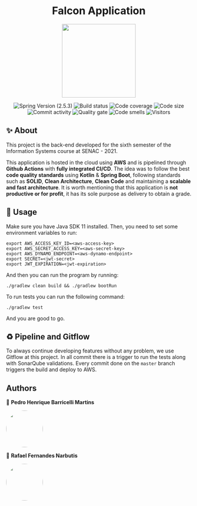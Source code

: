 <h1 align="center">Falcon Application</h1>
<p align="center">
  <img src="https://user-images.githubusercontent.com/47369865/134825658-8c2de1cd-083f-4efa-8fbe-866a2995accb.png" width="200">
</p>
<p align="center">
  <img src="https://img.shields.io/badge/spring-2.5.3-brightgreen"  alt="Spring Version (2.5.3)"/>
  <img src="https://img.shields.io/github/workflow/status/pi6-falcon/falcon/Falcon%20Build%20&%20Deployment"  alt="Build status"/>
  <img src="https://sonarcloud.io/api/project_badges/measure?project=pi6-falcon_falcon&metric=coverage"  alt=" Code coverage"/> 
  <img src="https://img.shields.io/github/languages/code-size/pi6-falcon/falcon"  alt="Code size"/>
  <img src="https://img.shields.io/github/commit-activity/m/pi6-falcon/falcon"  alt="Commit activity"/>
  <img src="https://sonarcloud.io/api/project_badges/measure?project=pi6-falcon_falcon&metric=alert_status"  alt="Quality gate"/>
  <img src="https://sonarcloud.io/api/project_badges/measure?project=pi6-falcon_falcon&metric=code_smells"  alt="Code smells"/>
  <img src="https://visitor-badge.glitch.me/badge?page_id=falcon-application"  alt="Visitors"/>
</p>

## ✨ About

This project is the back-end developed for the sixth semester of the Information Systems course at SENAC - 2021.

This application is hosted in the cloud using **AWS** and is pipelined through **Github Actions** with **fully
integrated CI/CD**. The idea was to follow the best **code quality standards** using **Kotlin** & **Spring Boot**,
following standards such as **SOLID**, **Clean Architecture**, **Clean Code** and maintaining a **scalable and fast
architecture**. It is worth mentioning that this application is **not productive or for profit**, it has its sole
purpose as delivery to obtain a grade.

## 🚀 Usage

Make sure you have Java SDK 11 installed. Then, you need to set some environment variables to run:

```shell
export AWS_ACCESS_KEY_ID=<aws-access-key>
export AWS_SECRET_ACCESS_KEY=<aws-secret-key>
export AWS_DYNAMO_ENDPOINT=<aws-dynamo-endpoint>
export SECRET=<jwt-secret>
export JWT_EXPIRATION=<jwt-expiration>
```

And then you can run the program by running:

```shell
./gradlew clean build && ./gradlew bootRun
```

To run tests you can run the following command:

```shell
./gradlew test
```

And you are good to go.

## ♻️ Pipeline and Gitflow

To always continue developing features without any problem, we use Gitflow at this project. In all commit there is a
trigger to run the tests along with SonarQube validations. Every commit done on the `master` branch triggers the build
and deploy to AWS.

## Authors

👤 **Pedro Henrique Barricelli Martins**

<a href="https://github.com/eopit"><img src="https://github.com/eopit.png" height="auto" width="100" style="border-radius:50%"></a>

👤 **Rafael Fernandes Narbutis**

<a href="https://github.com/rafaelnarbutis"><img src="https://github.com/rafaelnarbutis.png" height="auto" width="100" style="border-radius:50%"></a>
